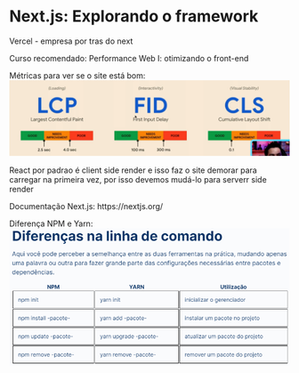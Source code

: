 # Next.js: Explorando o framework

<p>Vercel - empresa por tras do next</p>

<p>Curso recomendado: Performance Web I: otimizando o front-end</p>


Métricas para ver se o site está bom:<br>
![metricas](image.png)

<p>
React por padrao é client side render e isso faz o site demorar para carregar na primeira vez, por isso devemos mudá-lo para serverr side render
</p>

<p>
Documentação Next.js: https://nextjs.org/
</p>

Diferença NPM e Yarn:<br>
![diferenca](image-1.png)